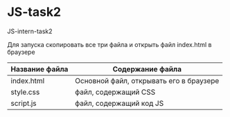 # JS-task2
JS-intern-task2

Для запуска скопировать все три файла и открыть файл index.html в браузере

Название файла  | Содержание файла
----------------|----------------------
index.html      | Основной файл, открывать его в браузере
style.css       | файл, содержащий CSS
script.js       | файл, содержащий код JS
